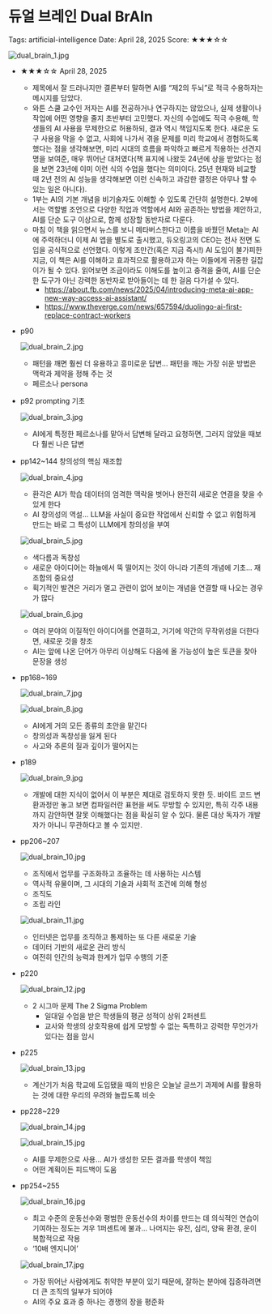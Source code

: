 # 듀얼 브레인 Dual BrAIn

Tags: artificial-intelligence
Date: April 28, 2025
Score: ★★★☆☆

![dual_brain_1.jpg](images/dual_brain_1.jpg)

- ★★★☆☆ April 28, 2025
    - 제목에서 잘 드러나지만 결론부터 말하면 AI를 “제2의 두뇌”로 적극 수용하자는 메시지를 담았다.
    - 와튼 스쿨 교수인 저자는 AI를 전공하거나 연구하지는 않았으나, 실제 생활이나 작업에 어떤 영향을 줄지 초반부터 고민했다. 자신의 수업에도 적극 수용해, 학생들의 AI 사용을 무제한으로 허용하되, 결과 역시 책임지도록 한다. 새로운 도구 사용을 막을 수 없고, 사회에 나가서 겪을 문제를 미리 학교에서 경험하도록 했다는 점을 생각해보면, 미리 시대의 흐름을 파악하고 빠르게 적용하는 선견지명을 보여준, 매우 뛰어난 대처였다(책 표지에 나왔듯 24년에 상을 받았다는 점을 보면 23년에 이미 이런 식의 수업을 했다는 의미이다. 25년 현재와 비교할 때 2년 전의 AI 성능을 생각해보면 이런 신속하고 과감한 결정은 아무나 할 수 있는 일은 아니다).
    - 1부는 AI의 기본 개념을 비기술자도 이해할 수 있도록 간단히 설명한다. 2부에서는 역할별 조언으로 다양한 직업과 역할에서 AI와 공존하는 방법을 제안하고, AI를 단순 도구 이상으로, 함께 성장할 동반자로 다룬다.
    - 마침 이 책을 읽으면서 뉴스를 보니 메타버스한다고 이름을 바꿨던 Meta는 AI에 주력하더니 이제 AI 앱을 별도로 출시했고, 듀오링고의 CEO는 전사 전면 도입을 공식적으로 선언했다. 이렇게 조만간(혹은 지금 즉시!) AI 도입이 불가피한 지금, 이 책은 AI를 이해하고 효과적으로 활용하고자 하는 이들에게 귀중한 길잡이가 될 수 있다. 읽어보면 조금이라도 이해도를 높이고 충격을 줄여, AI를 단순한 도구가 아닌 강력한 동반자로 받아들이는 데 한 걸음 다가설 수 있다.
        - https://about.fb.com/news/2025/04/introducing-meta-ai-app-new-way-access-ai-assistant/
        - https://www.theverge.com/news/657594/duolingo-ai-first-replace-contract-workers

- p90
    
    ![dual_brain_2.jpg](images/dual_brain_2.jpg)
    
    - 패턴을 깨면 훨씬 더 유용하고 흥미로운 답변… 패턴을 깨는 가장 쉬운 방법은 맥락과 제약을 정해 주는 것
    - 페르소나 persona
- p92 prompting 기초
    
    ![dual_brain_3.jpg](images/dual_brain_3.jpg)
    
    - AI에게 특정한 페르소나를 맡아서 답변해 달라고 요청하면, 그러지 않았을 때보다 훨씬 나은 답변
- pp142~144 창의성의 핵심 재조합
    
    ![dual_brain_4.jpg](images/dual_brain_4.jpg)
    
    - 환각은 AI가 학습 데이터의 엄격한 맥락을 벗어나 완전히 새로운 연결을 찾을 수 있게 한다
    - AI 창의성의 역설… LLM을 사실이 중요한 작업에서 신뢰할 수 없고 위험하게 만드는 바로 그 특성이 LLM에게 창의성을 부여
    
    ![dual_brain_5.jpg](images/dual_brain_5.jpg)
    
    - 색다름과 독창성
    - 새로운 아이디어는 하늘에서 뚝 떨어지는 것이 아니라 기존의 개념에 기초… 재조합의 중요성
    - 획기적인 발견은 거리가 멀고 관련이 없어 보이는 개념을 연결할 때 나오는 경우가 많다
    
    ![dual_brain_6.jpg](images/dual_brain_6.jpg)
    
    - 여러 분야의 이질적인 아이디어를 연결하고, 거기에 약간의 무작위성을 더한다면, 새로운 것을 창조
    - AI는 앞에 나온 단어가 아무리 이상해도 다음에 올 가능성이 높은 토큰을 찾아 문장을 생성
- pp168~169
    
    ![dual_brain_7.jpg](images/dual_brain_7.jpg)
    
    ![dual_brain_8.jpg](images/dual_brain_8.jpg)
    
    - AI에게 거의 모든 종류의 초안을 맡긴다
    - 창의성과 독창성을 잃게 된다
    - 사고와 추론의 질과 깊이가 떨어지는
- p189
    
    ![dual_brain_9.jpg](images/dual_brain_9.jpg)
    
    - 개발에 대한 지식이 없어서 이 부분은 제대로 검토하지 못한 듯. 바이트 코드 변환과정만 놓고 보면 컴파일러란 표현을 써도 무방할 수 있지만, 특히 각주 내용까지 감안하면 잘못 이해했다는 점을 확실히 알 수 있다. 물론 대상 독자가 개발자가 아니니 무관하다고 볼 수 있지만.
- pp206~207
    
    ![dual_brain_10.jpg](images/dual_brain_10.jpg)
    
    - 조직에서 업무를 구조화하고 조율하는 데 사용하는 시스템
    - 역사적 유물이며, 그 시대의 기술과 사회적 조건에 의해 형성
    - 조직도
    - 조립 라인
    
    ![dual_brain_11.jpg](images/dual_brain_11.jpg)
    
    - 인터넷은 업무를 조직하고 통제하는 또 다른 새로운 기술
    - 데이터 기반의 새로운 관리 방식
    - 여전히 인간의 능력과 한계가 업무 수행의 기준
- p220
    
    ![dual_brain_12.jpg](images/dual_brain_12.jpg)
    
    - 2 시그마 문제 The 2 Sigma Problem
        - 일대일 수업을 받은 학생들의 평균 성적이 상위 2퍼센트
        - 교사와 학생의 상호작용에 쉽게 모방할 수 없는 독특하고 강력한 무언가가 있다는 점을 암시
- p225
    
    ![dual_brain_13.jpg](images/dual_brain_13.jpg)
    
    - 계산기가 처음 학교에 도입됐을 때의 반응은 오늘날 글쓰기 과제에 AI를 활용하는 것에 대한 우리의 우려와 놀랍도록 비슷
- pp228~229
    
    ![dual_brain_14.jpg](images/dual_brain_14.jpg)
    
    ![dual_brain_15.jpg](images/dual_brain_15.jpg)
    
    - AI를 무제한으로 사용… AI가 생성한 모든 결과를 학생이 책임
    - 어떤 계획이든 피드백이 도움
- pp254~255
    
    ![dual_brain_16.jpg](images/dual_brain_16.jpg)
    
    - 최고 수준의 운동선수와 평범한 운동선수의 차이를 만드는 데 의식적인 연습이 기여하는 정도는 겨우 1퍼센트에 불과… 나머지는 유전, 심리, 양육 환경, 운이 복합적으로 작용
    - ‘10배 엔지니어’
    
    ![dual_brain_17.jpg](images/dual_brain_17.jpg)
    
    - 가장 뛰어난 사람에게도 취약한 부분이 있기 때문에, 잘하는 분야에 집중하려면 더 큰 조직의 일부가 되어야
    - AI의 주요 효과 중 하나는 경쟁의 장을 평준화
